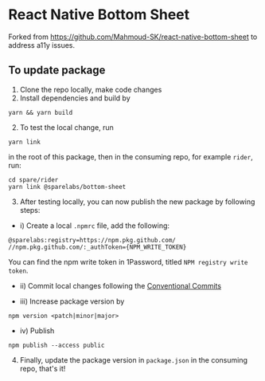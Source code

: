 # React Native Bottom Sheet

Forked from https://github.com/Mahmoud-SK/react-native-bottom-sheet to address a11y issues.

## To update package

1. Clone the repo locally, make code changes
2. Install dependencies and build by

```
yarn && yarn build
```

2. To test the local change, run

```
yarn link
```

in the root of this package, then in the consuming repo, for example `rider`, run:

```
cd spare/rider
yarn link @sparelabs/bottom-sheet
```

3. After testing locally, you can now publish the new package by following steps:

- i) Create a local `.npmrc` file, add the following:

```
@sparelabs:registry=https://npm.pkg.github.com/
//npm.pkg.github.com/:_authToken={NPM_WRITE_TOKEN}
```

You can find the npm write token in 1Password, titled `NPM registry write token`.

- ii) Commit local changes following the [Conventional Commits](https://www.conventionalcommits.org/en/v1.0.0/#summary)

- iii) Increase package version by

```
npm version <patch|minor|major>
```

- iv) Publish

```
npm publish --access public
```

4. Finally, update the package version in `package.json` in the consuming repo, that's it!
